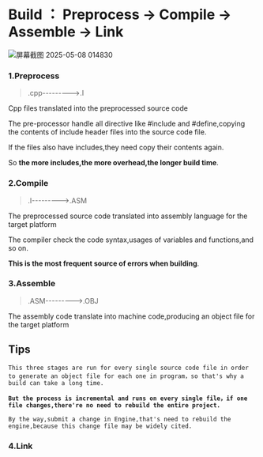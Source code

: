 # Build ： Preprocess -> Compile -> Assemble -> Link
![屏幕截图 2025-05-08 014830](https://github.com/user-attachments/assets/30f67f40-d342-4275-a682-4b7156aacc0c)


### 1.Preprocess
> .cpp--------->.I  

Cpp files translated into the preprocessed source code

The pre-processor handle all directive like #include and #define,copying the contents of include header files into the source code file. 
 
If the files also have includes,they need copy their contents again.  

So **the more includes,the more overhead,the longer build time**.

### 2.Compile
> .I--------->.ASM  

The preprocessed source code translated into assembly language for the target platform

The compiler check the code syntax,usages of variables and functions,and so on.  

**This is the most frequent source of errors when building**.

### 3.Assemble
> .ASM--------->.OBJ  

The assembly code translate into machine code,producing an object file for the target platform

## Tips

`This three stages are run for every single source code file in order to generate an object file for each one in program，so that's why a build can take a long time.`  

**`But the process is incremental and runs on every single file，if one file changes,there're no need to rebuild the entire project.`**

`By the way,submit a change in Engine,that's need to rebuild the engine,because this change file may be widely cited.`

### 4.Link

